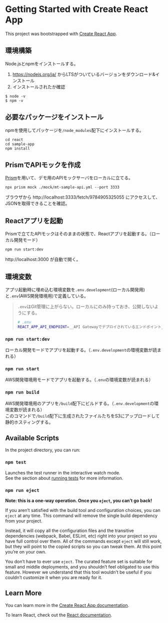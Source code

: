 # Getting Started with Create React App

This project was bootstrapped with [Create React App](https://github.com/facebook/create-react-app).

## 環境構築

Node.jsとnpmをインストールする。

1. https://nodejs.org/ja/ からLTSがついているバージョンをダウンロード&インストール
2. インストールされたか確認

```
$ node -v
$ npm -v
```

## 必要なパッケージをインストール

npmを使用してパッケージを`/node_modules`配下にインストールする。

```
cd react
cd sample-app
npm install
```

## PrismでAPIモックを作成

[Prism](https://stoplight.io/open-source/prism)を用いて、デモ用のAPIモックサーバをローカルに立てる。

```
npx prism mock ./mock/mt-sample-api.yml --port 3333
```

ブラウザから http://localhost:3333/fetch/9784905325055 にアクセスして、JSONを取得できることを確認。

## Reactアプリを起動

Prismで立てたAPIモックはそのままの状態で、Reactアプリを起動する。（ローカル開発モード）
```
npm run start:dev
```

http://localhost:3000 が自動で開く。

## 環境変数

アプリ起動時に埋め込む環境変数を`.env.development`(ローカル開発用)と`.env`(AWS開発環境用)で定義している。
> `.env`はGit管理に上がらない。ローカルにのみ持っておき、公開しないようにする。
> ```bash
> # .env
> REACT_APP_API_ENDPOINT=__API Gatewayでデプロイされているエンドポイント__
> ```

### `npm run start:dev`

ローカル開発モードでアプリを起動する。（`.env.development`の環境変数が読まれる）

### `npm run start`

AWS開発環境用モードでアプリを起動する。（`.env`の環境変数が読まれる）

### `npm run build`

AWS開発環境用のアプリを`/build`配下にビルドする。（`.env.development`の環境変数が読まれる）\
このコマンドで`/build`配下に生成されたファイルたちをS3にアップロードして静的ホスティングする。


## Available Scripts

In the project directory, you can run:

### `npm test`

Launches the test runner in the interactive watch mode.\
See the section about [running tests](https://facebook.github.io/create-react-app/docs/running-tests) for more information.

### `npm run eject`

**Note: this is a one-way operation. Once you `eject`, you can’t go back!**

If you aren’t satisfied with the build tool and configuration choices, you can `eject` at any time. This command will remove the single build dependency from your project.

Instead, it will copy all the configuration files and the transitive dependencies (webpack, Babel, ESLint, etc) right into your project so you have full control over them. All of the commands except `eject` will still work, but they will point to the copied scripts so you can tweak them. At this point you’re on your own.

You don’t have to ever use `eject`. The curated feature set is suitable for small and middle deployments, and you shouldn’t feel obligated to use this feature. However we understand that this tool wouldn’t be useful if you couldn’t customize it when you are ready for it.

## Learn More

You can learn more in the [Create React App documentation](https://facebook.github.io/create-react-app/docs/getting-started).

To learn React, check out the [React documentation](https://reactjs.org/).
